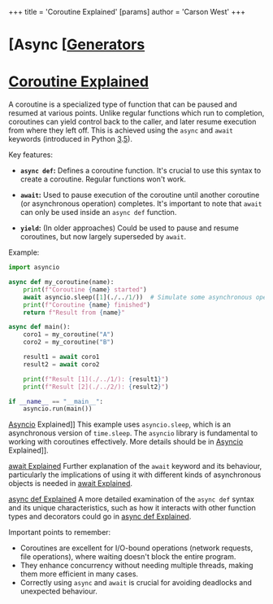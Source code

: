 +++
 title = 'Coroutine Explained'
[params]
	author = 'Carson West'
+++
# [Async [[Generators](./../async-[[generators/)
# [Coroutine Explained](./../coroutine-explained/) 
A coroutine is a specialized type of function that can be paused and resumed at various points.  Unlike regular functions which run to completion, coroutines can yield control back to the caller, and later resume execution from where they left off.  This is achieved using the `async` and `await` keywords (introduced in Python [3](./../3/).[5](./../5/)).

Key features:

* **`async def`:** Defines a coroutine function.  It's crucial to use this syntax to create a coroutine.  Regular functions won't work.

* **`await`:**  Used to pause execution of the coroutine until another coroutine (or asynchronous operation) completes.  It's important to note that `await` can only be used inside an `async def` function.


* **`yield`:** (In older approaches)  Could be used to pause and resume coroutines, but now largely superseded by `await`.


Example:

```python
import asyncio

async def my_coroutine(name):
    print(f"Coroutine {name} started")
    await asyncio.sleep([1](./../1/))  # Simulate some asynchronous operation
    print(f"Coroutine {name} finished")
    return f"Result from {name}"

async def main():
    coro1 = my_coroutine("A")
    coro2 = my_coroutine("B")

    result1 = await coro1
    result2 = await coro2

    print(f"Result [1](./../1/): {result1}")
    print(f"Result [2](./../2/): {result2}")

if __name__ == "__main__":
    asyncio.run(main())
```

[Asyncio](./../asyncio/) Explained]]  This example uses `asyncio.sleep`, which is an asynchronous version of `time.sleep`.  The `asyncio` library is fundamental to working with coroutines effectively.  More details should be in [Asyncio](./../asyncio/) Explained]].

[await Explained](./../await-explained/)  Further explanation of the `await` keyword and its behaviour, particularly the implications of using it with different kinds of asynchronous objects is needed in [await Explained](./../await-explained/).

[async def Explained](./../async-def-explained/)  A more detailed examination of the `async def` syntax and its unique characteristics, such as how it interacts with other function types and decorators could go in [async def Explained](./../async-def-explained/).


Important points to remember:

* Coroutines are excellent for I/O-bound operations (network requests, file operations), where waiting doesn't block the entire program.
*  They enhance concurrency without needing multiple threads, making them more efficient in many cases.
*  Correctly using `async` and `await` is crucial for avoiding deadlocks and unexpected behaviour.
